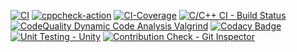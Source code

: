 [![CI](https://github.com/simranpriya/simran_LTTS_Mini_Project/actions/workflows/main.yml/badge.svg)](https://github.com/simranpriya/simran_LTTS_Mini_Project/actions/workflows/main.yml)
[![cppcheck-action](https://github.com/simranpriya/simran_LTTS_Mini_Project/actions/workflows/cpp-check.yml/badge.svg)](https://github.com/simranpriya/simran_LTTS_Mini_Project/actions/workflows/cpp-check.yml)
[![CI-Coverage](https://github.com/simranpriya/simran_LTTS_Mini_Project/actions/workflows/code_coverage.yml/badge.svg)](https://github.com/simranpriya/simran_LTTS_Mini_Project/actions/workflows/code_coverage.yml)
[![C/C++ CI - Build Status](https://github.com/simranpriya/simran_LTTS_Mini_Project/actions/workflows/c-cpp.yml/badge.svg)](https://github.com/simranpriya/simran_LTTS_Mini_Project/actions/workflows/c-cpp.yml)
[![CodeQuality Dynamic Code Analysis Valgrind](https://github.com/simranpriya/simran_LTTS_Mini_Project/actions/workflows/dynamic_code_quality.yml/badge.svg)](https://github.com/simranpriya/simran_LTTS_Mini_Project/actions/workflows/dynamic_code_quality.yml)
[![Codacy Badge](https://app.codacy.com/project/badge/Grade/bbc1716048c14328a47bc1f6c93d385e)](https://www.codacy.com/gh/simranpriya/simran_LTTS_Mini_Project/dashboard?utm_source=github.com&amp;utm_medium=referral&amp;utm_content=simranpriya/simran_LTTS_Mini_Project&amp;utm_campaign=Badge_Grade)
[![Unit Testing - Unity](https://github.com/simranpriya/simran_LTTS_Mini_Project/actions/workflows/unit_testing.yml/badge.svg)](https://github.com/simranpriya/simran_LTTS_Mini_Project/actions/workflows/unit_testing.yml)
[![Contribution Check - Git Inspector](https://github.com/simranpriya/simran_LTTS_Mini_Project/actions/workflows/git-inspector.yml/badge.svg)](https://github.com/simranpriya/simran_LTTS_Mini_Project/actions/workflows/git-inspector.yml)
